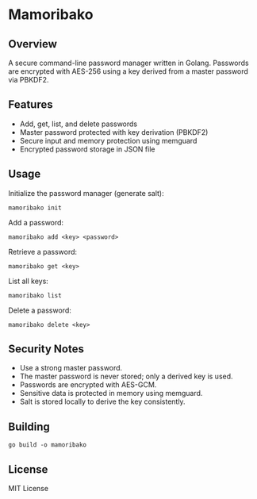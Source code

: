 # Mamoribako

## Overview

A secure command-line password manager written in Golang. Passwords are encrypted with AES-256 using a key derived from a master password via PBKDF2.

## Features

- Add, get, list, and delete passwords
- Master password protected with key derivation (PBKDF2)
- Secure input and memory protection using memguard
- Encrypted password storage in JSON file

## Usage

Initialize the password manager (generate salt):

    mamoribako init

Add a password:

    mamoribako add <key> <password>

Retrieve a password:

    mamoribako get <key>

List all keys:

    mamoribako list

Delete a password:

    mamoribako delete <key>

## Security Notes

- Use a strong master password.
- The master password is never stored; only a derived key is used.
- Passwords are encrypted with AES-GCM.
- Sensitive data is protected in memory using memguard.
- Salt is stored locally to derive the key consistently.

## Building

    go build -o mamoribako

## License

MIT License
